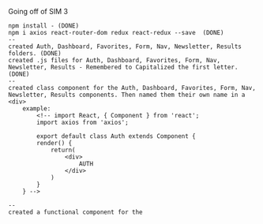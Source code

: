 Going off of SIM 3

    npm install - (DONE)
    npm i axios react-router-dom redux react-redux --save  (DONE)
    --
    created Auth, Dashboard, Favorites, Form, Nav, Newsletter, Results folders. (DONE)
    created .js files for Auth, Dashboard, Favorites, Form, Nav, Newsletter, Results - Remembered to Capitalized the first letter. (DONE)
    --
    created class component for the Auth, Dashboard, Favorites, Form, Nav, Newsletter, Results components. Then named them their own name in a <div>
        example:
            <!-- import React, { Component } from 'react';
            import axios from 'axios';

            export default class Auth extends Component {
            render() {
                return(
                    <div>
                        AUTH
                    </div>
                )
            }
        } -->

    --
    created a functional component for the 
